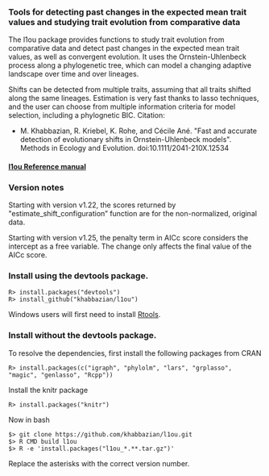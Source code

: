 
### Tools for detecting past changes in the expected mean trait values and studying trait evolution from comparative data
The l1ou package provides functions to study trait evolution from comparative data and detect past changes in the expected mean trait values, as well as convergent evolution. It uses the Ornstein-Uhlenbeck process along a phylogenetic tree, which can model a changing adaptive landscape over time and over lineages. 
<!--Detection of evolutionary shifts in trait evolution from extant taxa is motivated by the study of convergent evolution, or to correlate shifts in traits with habitat changes or with changes in other phenotypes.-->
Shifts can be detected from multiple traits, assuming that all traits shifted along the same lineages. Estimation is very fast thanks to lasso techniques, and the user can choose from multiple information criteria for model selection, including a phylognetic BIC. 
Citation: 

- M. Khabbazian, R. Kriebel, K. Rohe, and C&eacute;cile An&eacute;. "Fast and accurate detection of evolutionary shifts in Ornstein-Uhlenbeck models". Methods in Ecology and Evolution. doi:10.1111/2041-210X.12534  

#### [l1ou Reference manual](http://www.columbia.edu/~mhk2154/pdfs/l1ou.pdf)

### Version notes 
  Starting with version v1.22, the scores returned by "estimate\_shift\_configuration” function 
  are for the non-normalized, original data.  

  Starting with version v1.25, the penalty term in AICc score considers the intercept as a free variable. The change only affects the final value of the AICc score.


### Install using the devtools package.
```
R> install.packages("devtools")
R> install_github("khabbazian/l1ou")
```
Windows users will first need to install [Rtools](https://cran.r-project.org/bin/windows/Rtools/).

### Install without the devtools package.
To resolve the dependencies, first install the following packages from CRAN
```
R> install.packages(c("igraph", "phylolm", "lars", "grplasso", "magic", "genlasso", "Rcpp"))
```
Install the knitr package
```
R> install.packages("knitr")
```
Now in bash
```
$> git clone https://github.com/khabbazian/l1ou.git 
$> R CMD build l1ou 
$> R -e 'install.packages("l1ou_*.**.tar.gz")'
```
Replace the asterisks with the correct version number.



